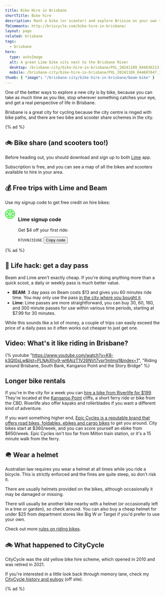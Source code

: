 ```yaml
---
title: Bike Hire in Brisbane
shortTitle: Bike hire
description: Rent a bike (or scooter) and explore Brissie on your own time. Free signup codes + daily, weekly or monthly passes.
fbComments: http://briscycle.com/bike-hire-in-brisbane/
layout: page
related: brisbane
tags:
  - brisbane
hero:
  type: autoImage
  alt: A green Lime bike sits next to the Brisbane River
  desktop: /brisbane-city/bike-hire-in-brisbane/PXL_20241109_044636213-desktop.jpg
  mobile: /brisbane-city/bike-hire-in-brisbane/PXL_20241109_044607647.jpg
thumb: { "image": "/brisbane-city/bike-hire-in-brisbane/beam-bike" }
---
```


One of the better ways to explore a new city is by bike, because you can take as much time as you like, stop wherever something catches your eye, and get a real perspective of life in Brisbane.

Brisbane is a great city for cycling because the city centre is ringed with bike paths, and there are two bike and scooter share schemes in the city.

{% ad %}

## 🚲 Bike share (and scooters too!)

Before heading out, you should download and sign up to both [Lime](https://www.li.me/en-au/) app.

Subscription is free, and you can see a map of all the bikes and scooters available to hire in your area.

## 💰 Free trips with Lime and Beam

Use my signup code to get free credit on hire bikes:

<div class="cards">
  <div class="card__link" >
    <div class="card__content" style="display:flex;">
      <div style="margin-right:10px;">
        <img src="lime.webp" role="presentation" width=32 height=32 />
      </div>
      <div>
        <h3>Lime signup code</h3>
        <p>Get $4 off your first ride:</p>
        <aside class="copy-code">
          <code id="lime-code" class="copy-code__text">R7UVNJ3IU6E</code>
          <button class="copy-code__button" data-clipboard-target="#lime-code">
          Copy code
          </button>
        </aside>
      </div>
    </div>
  </div>
</div>

{% ad %}

## 🤑 Life hack: get a day pass

Beam and Lime aren't exactly cheap. If you're doing anything more than a quick scoot, a daily or weekly pass is much better value.

- **BEAM**: 3 day pass on Beam costs $13 and gives you 60 minutes ride time. You may only use the pass [in the city where you bought it](https://support.ridebeam.com/en/articles/6795893-am-i-able-to-use-my-pass-in-other-cities).
- **Lime**: Lime passes are more straightforward, you can buy 30, 60, 160, and 300 minute passes for use within various time periods, starting at $7.99 for 30 minutes.

While this sounds like a lot of money, a couple of trips can easily exceed the price of a daily pass so it often works out cheaper to just get one.

## Video: What's it like riding in Brisbane?

{% youtube "https://www.youtube.com/watch?v=K8-k3Qt0sLw&list=PLNAiXhy9-wI6AizT1V26NVt7vpr1mtmq1&index=1", "Riding around Brisbane, South Bank, Kangaroo Point and the Story Bridge" %}

## Longer bike rentals

If you're in the city for a week you can [hire a bike from Riverlife for $199](https://riverlife.com.au/project/brisbane-bike-hire/). They're located at the [Kangaroo Point](/brisbane-city/kangaroo-point-bridge/) cliffs, a short ferry ride or bike from the CBD. Riverlife also offer kayaks and rollerblades if you want a different kind of adventure.

If you want something higher end, [Epic Cycles is a reputable brand that offers road bikes, foldables, ebikes and cargo bikes](https://www.epiccycles.com.au/service/bike-hire/) to get you around. City bikes start at $360/week, and you can score yourself an ebike from $650/week. Epic Cycles isn't too far from Milton train station, or it's a 15 minute walk from the ferry.

## 🪖 Wear a helmet

Australian law requires you wear a helmet at all times while you ride a bicycle. This is strictly enforced and the fines are quite steep, so don't risk it.

There are usually helmets provided on the bikes, although occasionally it may be damaged or missing.

There will usually be another bike nearby with a helmet (or occasionally left in a tree or garden), so check around. You can also buy a cheap helmet for under $25 from department stores like Big W or Target if you'd prefer to use your own.

Check out more [rules on riding bikes](/bicycle-regulation).

## 🚲 What happened to CityCycle

CityCycle was the old yellow bike hire scheme, which opened in 2010 and was retired in 2021.

If you're interested in a little look back through memory lane, check my [CityCycle history and eulogy](https://ash.ms/2022/01/30/brisbane-citycycle/) (off site).

{% ad %}

